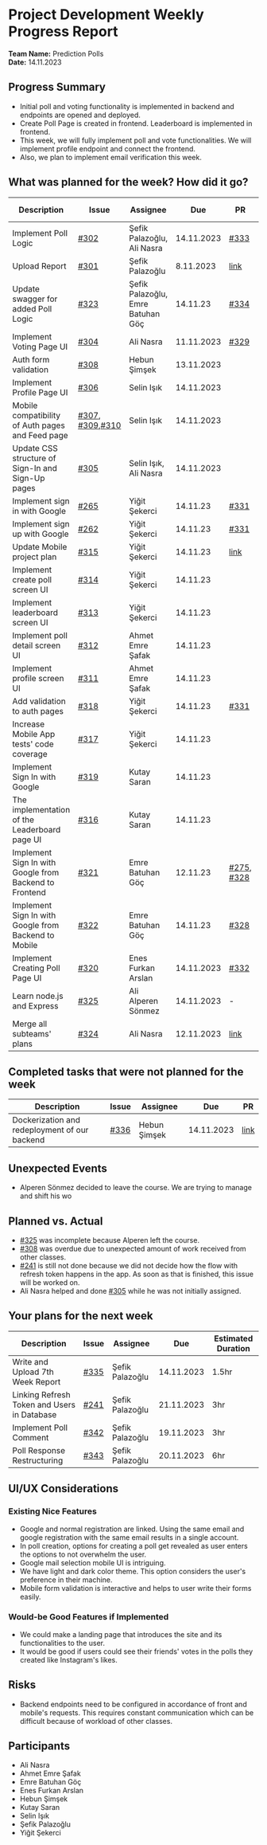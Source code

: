 # Project Development Weekly Progress Report

**Team Name:** Prediction Polls  
**Date:** 14.11.2023

## Progress Summary
* Initial poll and voting functionality is implemented in backend and endpoints are opened and deployed.
* Create Poll Page is created in frontend. Leaderboard is implemented in frontend.
* This week, we will fully implement poll and vote functionalities. We will implement profile endpoint and connect the frontend.
* Also, we plan to implement email verification this week.

## What was planned for the week? How did it go?

| Description | Issue | Assignee | Due | PR | Estimated Duration | Actual Duration | 
| -------- | ----- | -------- | --- | --- | --- | --- |
| Implement Poll Logic | [#302](https://github.com/bounswe/bounswe2023group4/issues/302) | Şefik Palazoğlu, Ali Nasra | 14.11.2023 | [#333](https://github.com/bounswe/bounswe2023group4/pull/333) | 6hr | 7hr |
| Upload Report | [#301](https://github.com/bounswe/bounswe2023group4/issues/301) | Şefik Palazoğlu | 8.11.2023 | [link](https://github.com/bounswe/bounswe2023group4/blob/main/reports/lab_report_6.md) | 1hr | 1hr |
| Update swagger for added Poll Logic | [#323](https://github.com/bounswe/bounswe2023group4/issues/323) | Şefik Palazoğlu, Emre Batuhan Göç | 14.11.23 | [#334](https://github.com/bounswe/bounswe2023group4/pull/334) | 2hr | 1.5hr |
| Implement Voting Page UI | [#304](https://github.com/bounswe/bounswe2023group4/issues/304) | Ali Nasra | 11.11.2023 | [#329](https://github.com/bounswe/bounswe2023group4/pull/329) | 3hr | 3hr |
| Auth form validation |[#308](https://github.com/bounswe/bounswe2023group4/issues/308) | Hebun Şimşek | 13.11.2023 | | 5hr | Unfinished |
| Implement Profile Page UI | [#306](https://github.com/bounswe/bounswe2023group4/issues/306) | Selin Işık | 14.11.2023 | | 4hr | |
| Mobile compatibility of Auth pages and Feed page | [#307](https://github.com/bounswe/bounswe2023group4/issues/307), [#309](https://github.com/bounswe/bounswe2023group4/issues/309),[#310](https://github.com/bounswe/bounswe2023group4/issues/310)| Selin Işık | 14.11.2023 | | 3.5hr | |
| Update CSS structure of Sign-In and Sign-Up pages | [#305](https://github.com/bounswe/bounswe2023group4/issues/305) | Selin Işık, Ali Nasra | 14.11.2023 | | 1.5hr | |
| Implement sign in with Google | [#265](https://github.com/bounswe/bounswe2023group4/issues/265) | Yiğit Şekerci | 14.11.23 | [#331](https://github.com/bounswe/bounswe2023group4/pull/331) | 3hr | |
| Implement sign up with Google | [#262](https://github.com/bounswe/bounswe2023group4/issues/262) | Yiğit Şekerci | 14.11.23 | [#331](https://github.com/bounswe/bounswe2023group4/pull/331) | 3hr | 0.5hr |
| Update Mobile project plan | [#315](https://github.com/bounswe/bounswe2023group4/issues/315) | Yiğit Şekerci | 14.11.23 | [link](https://github.com/bounswe/bounswe2023group4/wiki/General-Plan) | 1hr | 1hr |
| Implement create poll screen UI | [#314](https://github.com/bounswe/bounswe2023group4/issues/314) | Yiğit Şekerci | 14.11.23 | | 4.5hr | |
| Implement leaderboard screen UI | [#313](https://github.com/bounswe/bounswe2023group4/issues/313) | Yiğit Şekerci | 14.11.23 | | 4hr | |
| Implement poll detail screen UI | [#312](https://github.com/bounswe/bounswe2023group4/issues/312) | Ahmet Emre Şafak | 14.11.23 | | 4.5hr | |
| Implement profile screen UI | [#311](https://github.com/bounswe/bounswe2023group4/issues/311) | Ahmet Emre Şafak | 14.11.23 | | 4hr | |
| Add validation to auth pages | [#318](https://github.com/bounswe/bounswe2023group4/issues/318) | Yiğit Şekerci | 14.11.23 | [#331](https://github.com/bounswe/bounswe2023group4/pull/331) | 1.5hr | 2.5hr |
| Increase Mobile App tests' code coverage | [#317](https://github.com/bounswe/bounswe2023group4/issues/317) | Yiğit Şekerci | 14.11.23 | | 3.5hr | |
| Implement Sign In with Google | [#319](https://github.com/bounswe/bounswe2023group4/issues/319) | Kutay Saran | 14.11.23 | | 3hr | |
| The implementation of the Leaderboard page UI | [#316](https://github.com/bounswe/bounswe2023group4/issues/316) | Kutay Saran | 14.11.23 | | 4hr | |
| Implement Sign In with Google from Backend to Frontend | [#321](https://github.com/bounswe/bounswe2023group4/issues/321) | Emre Batuhan Göç | 12.11.23 | [#275](https://github.com/bounswe/bounswe2023group4/pull/275), [#328](https://github.com/bounswe/bounswe2023group4/pull/328) | 4hr | 4.5hr |
| Implement Sign In with Google from Backend to Mobile | [#322](https://github.com/bounswe/bounswe2023group4/issues/322) | Emre Batuhan Göç | 14.11.23 | [#328](https://github.com/bounswe/bounswe2023group4/pull/328) | 3hr | 3.5hr |
| Implement Creating Poll Page UI | [#320](https://github.com/bounswe/bounswe2023group4/issues/320) | Enes Furkan Arslan | 14.11.2023 | [#332](https://github.com/bounswe/bounswe2023group4/pull/332) | 5hr | 6hr |
| Learn node.js and Express | [#325](https://github.com/bounswe/bounswe2023group4/issues/325) | Ali Alperen Sönmez | 14.11.2023 | - | 6hr | Unfinished |
| Merge all subteams' plans |[#324](https://github.com/bounswe/bounswe2023group4/issues/324) | Ali Nasra | 12.11.2023 | [link](https://github.com/bounswe/bounswe2023group4/wiki/General-Plan) | 2hr | 5hr |

## Completed tasks that were not planned for the week

| Description  | Issue | Assignee | Due | PR |
| -------- | ----- | -------- | --- | --- |
| Dockerization and redeployment of our backend | [#336](https://github.com/bounswe/bounswe2023group4/issues/336) | Hebun Şimşek | 14.11.2023 | [link](https://github.com/bounswe/bounswe2023group4/issues/336#issuecomment-1810026633) |

## Unexpected Events
- Alperen Sönmez decided to leave the course. We are trying to manage and shift his wo

## Planned vs. Actual
* [#325](https://github.com/bounswe/bounswe2023group4/issues/325) was incomplete because Alperen left the course.
* [#308](https://github.com/bounswe/bounswe2023group4/issues/308) was overdue due to unexpected amount of work received from other classes.
* [#241](https://github.com/bounswe/bounswe2023group4/issues/241) is still not done because we did not decide how the flow with refresh token happens in the app. As soon as that is finished, this issue will be worked on.
* Ali Nasra helped and done [#305](https://github.com/bounswe/bounswe2023group4/issues/305) while he was not initially assigned.

## Your plans for the next week
| Description | Issue | Assignee | Due | Estimated Duration |
| --- | --- | --- | --- | --- |
| Write and Upload 7th Week Report | [#335](https://github.com/bounswe/bounswe2023group4/issues/335) | Şefik Palazoğlu | 14.11.2023 | 1.5hr |
| Linking Refresh Token and Users in Database | [#241](https://github.com/bounswe/bounswe2023group4/issues/241) | Şefik Palazoğlu | 21.11.2023 | 3hr |
| Implement Poll Comment | [#342](https://github.com/bounswe/bounswe2023group4/issues/342) | Şefik Palazoğlu | 19.11.2023 | 3hr |
| Poll Response Restructuring | [#343](https://github.com/bounswe/bounswe2023group4/issues/343) | Şefik Palazoğlu | 20.11.2023 | 6hr |

## UI/UX Considerations
### Existing Nice Features
-  Google and normal registration are linked. Using the same email and google registration with the same email results in a single account.
-  In poll creation, options for creating a poll get revealed as user enters the options to not overwhelm the user.
-  Google mail selection mobile UI is intriguing.
-  We have light and dark color theme. This option considers the user's preference in their machine.
-  Mobile form validation is interactive and helps to user write their forms easily.
### Would-be Good Features if Implemented
-  We could make a landing page that introduces the site and its functionalities to the user.
-  It would be good if users could see their friends' votes in the polls they created like Instagram's likes.

## Risks
- Backend endpoints need to be configured in accordance of front and mobile's requests. This requires constant communication which can be difficult because of workload of other classes.

## Participants
- Ali Nasra
- Ahmet Emre Şafak
- Emre Batuhan Göç
- Enes Furkan Arslan
- Hebun Şimşek
- Kutay Saran
- Selin Işık
- Şefik Palazoğlu
- Yiğit Şekerci
